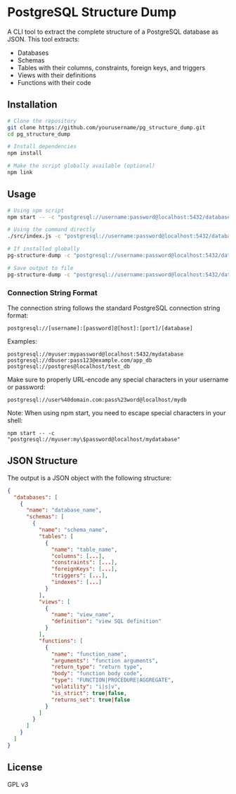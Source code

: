# PostgreSQL Structure Dump

A CLI tool to extract the complete structure of a PostgreSQL database as JSON. This tool extracts:
- Databases
- Schemas
- Tables with their columns, constraints, foreign keys, and triggers
- Views with their definitions
- Functions with their code

## Installation

```bash
# Clone the repository
git clone https://github.com/yourusername/pg_structure_dump.git
cd pg_structure_dump

# Install dependencies
npm install

# Make the script globally available (optional)
npm link
```

## Usage

```bash
# Using npm script
npm start -- -c "postgresql://username:password@localhost:5432/database"

# Using the command directly
./src/index.js -c "postgresql://username:password@localhost:5432/database"

# If installed globally
pg-structure-dump -c "postgresql://username:password@localhost:5432/database"

# Save output to file
pg-structure-dump -c "postgresql://username:password@localhost:5432/database" -o output.json
```

### Connection String Format

The connection string follows the standard PostgreSQL connection string format:
```
postgresql://[username]:[password]@[host]:[port]/[database]
```

Examples:
```
postgresql://myuser:mypassword@localhost:5432/mydatabase
postgresql://dbuser:pass123@example.com/app_db
postgresql://postgres@localhost/test_db
```

Make sure to properly URL-encode any special characters in your username or password:
```
postgresql://user%40domain.com:pass%23word@localhost/mydb
```

Note: When using npm start, you need to escape special characters in your shell:
```
npm start -- -c "postgresql://myuser:my\$password@localhost/mydatabase"
```

## JSON Structure

The output is a JSON object with the following structure:

```json
{
  "databases": [
    {
      "name": "database_name",
      "schemas": [
        {
          "name": "schema_name",
          "tables": [
            {
              "name": "table_name",
              "columns": [...],
              "constraints": [...],
              "foreignKeys": [...],
              "triggers": [...],
              "indexes": [...]
            }
          ],
          "views": [
            {
              "name": "view_name",
              "definition": "view SQL definition"
            }
          ],
          "functions": [
            {
              "name": "function_name",
              "arguments": "function arguments",
              "return_type": "return type",
              "body": "function body code",
              "type": "FUNCTION|PROCEDURE|AGGREGATE",
              "volatility": "i|s|v",
              "is_strict": true|false,
              "returns_set": true|false
            }
          ]
        }
      ]
    }
  ]
}
```

## License

GPL v3
